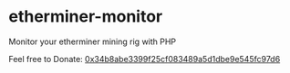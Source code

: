 # etherminer-monitor
Monitor your etherminer mining rig with PHP

Feel free to Donate: <a href='https://etherscan.io/address/0x34b8abe3399f25cf083489a5d1dbe9e545fc97d6' rel='nofollow' title='0x34b8abe3399f25cf083489a5d1dbe9e545fc97d6' target='_blank'>0x34b8abe3399f25cf083489a5d1dbe9e545fc97d6</a>
